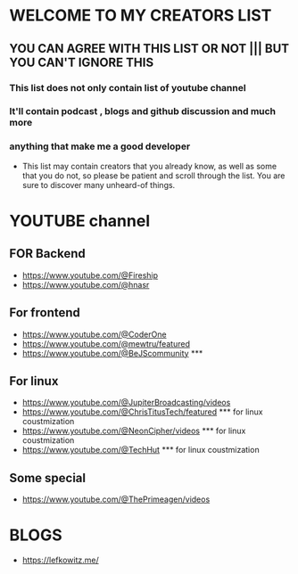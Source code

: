 # WELCOME TO MY CREATORS LIST 

## YOU CAN AGREE WITH THIS LIST OR NOT ||| BUT YOU CAN'T IGNORE THIS

### This list does not only contain list of youtube channel
### It'll contain podcast , blogs and github discussion and much more
### anything that make me a good developer

- This list may contain creators that you already know, as well as some that you do not, so please be patient and scroll through the list. You are sure to discover many unheard-of things.


# YOUTUBE channel
## FOR Backend

- https://www.youtube.com/@Fireship
- https://www.youtube.com/@hnasr

## For frontend

- https://www.youtube.com/@CoderOne
- https://www.youtube.com/@mewtru/featured
- https://www.youtube.com/@BeJScommunity  ***

## For linux

- https://www.youtube.com/@JupiterBroadcasting/videos
- https://www.youtube.com/@ChrisTitusTech/featured *** for linux coustmization
- https://www.youtube.com/@NeonCipher/videos       *** for linux coustmization
- https://www.youtube.com/@TechHut                 *** for linux coustmization

## Some special 

- https://www.youtube.com/@ThePrimeagen/videos


# BLOGS

- https://lefkowitz.me/
